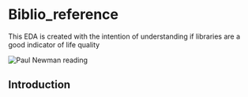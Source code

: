 # Biblio_reference
This EDA is created with the intention of understanding if libraries are a good indicator of life quality

![Paul Newman reading](/images/paul_newman_reading.jpeg)


## Introduction